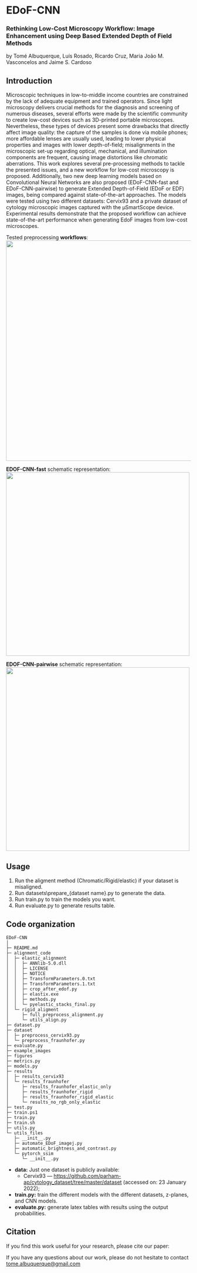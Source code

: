 # EDoF-CNN

### Rethinking Low-Cost Microscopy Workflow: Image Enhancement using Deep Based Extended Depth of Field Methods

by Tomé Albuquerque, Luís Rosado, Ricardo Cruz, Maria João M. Vasconcelos and Jaime S. Cardoso

## Introduction
Microscopic techniques in low-to-middle income countries are constrained
by the lack of adequate equipment and trained operators. Since light microscopy delivers crucial methods for the diagnosis and screening of numerous diseases, several efforts were made by the scientific community to create low-cost devices such as 3D-printed portable microscopes. Nevertheless, these types of devices present some drawbacks that directly affect image quality: the capture of the samples is done via mobile phones; more affordable lenses are usually used, leading to lower physical properties and images with lower depth-of-field; misalignments in the microscopic set-up regarding optical, mechanical, and illumination components are frequent, causing image distortions like chromatic aberrations. This work explores several pre-processing methods to tackle the presented issues, and a new workflow for low-cost microscopy is proposed. Additionally, two new deep learning models based on Convolutional Neural Networks are also proposed (EDoF-CNN-fast and EDoF-CNN-pairwise) to generate Extended Depth-of-Field (EDoF or EDF) images, being compared against state-of-the-art approaches. The models were tested using two different datasets: Cervix93 and a private dataset of cytology microscopic images captured with the µSmartScope device. Experimental results demonstrate that the proposed workflow can achieve state-of-the-art performance when generating EdoF images from low-cost microscopes.

Tested preprocessing **workflows**: 
<img src="https://github.com/tomealbuquerque/EDoF-CNN/blob/main/figures/workflow.PNG" width="600">

**EDOF-CNN-fast** schematic representation:<br />
<img src="https://github.com/tomealbuquerque/EDoF-CNN/blob/main/figures/EDoF-CNN-fast.PNG" width="500">


**EDOF-CNN-pairwise** schematic representation:<br />
<img src="https://github.com/tomealbuquerque/EDoF-CNN/blob/main/figures/EDoF-CNN-pairwise.PNG" width="500">

## Usage
  
  1. Run the aligment method (Chromatic/Rigid/elastic) if your dataset is misaligned.
  2. Run datasets\prepare_{dataset name}.py to generate the data.
  3. Run train.py to train the models you want.
  4. Run evaluate.py to generate results table.


## Code organization
```
EDoF-CNN
│ 
├─ README.md
├─ alignment_code
│  ├─ elastic_alignment
│  │  ├─ ANNlib-5.0.dll
│  │  ├─ LICENSE
│  │  ├─ NOTICE
│  │  ├─ TransformParameters.0.txt
│  │  ├─ TransformParameters.1.txt
│  │  ├─ crop_after_edof.py
│  │  ├─ elastix.exe
│  │  ├─ methods.py
│  │  └─ pyelastic_stacks_final.py
│  └─ rigid_aligment
│     ├─ full_preprocess_alignment.py
│     └─ utils_align.py
├─ dataset.py
├─ dataset
│  ├─ preprocess_cervix93.py
│  └─ preprocess_fraunhofer.py
├─ evaluate.py
├─ example_images
├─ figures
├─ metrics.py
├─ models.py
├─ results
│  ├─ results_cervix93
│  └─ results_fraunhofer
│     ├─ results_fraunhofer_elastic_only
│     ├─ results_fraunhofer_rigid
│     ├─ results_fraunhofer_rigid_elastic
│     └─ results_no_rgb_only_elastic
├─ test.py
├─ train.ps1
├─ train.py
├─ train.sh
├─ utils.py
└─ utils_files
   ├─ __init__.py
   ├─ automate_EDoF_imagej.py
   ├─ automatic_brightness_and_contrast.py
   └─ pytorch_ssim
      └─ __init__.py
```
  * **data:** Just one dataset is publicly available: 
    * Cervix93 — https://github.com/parham-ap/cytology_dataset/tree/master/dataset (accessed on: 23 January 2022);
  * **train.py:** train the different models with the different datasets, z-planes, and CNN models.
  * **evaluate.py:** generate latex tables with results using the output probabilities.

## Citation
If you find this work useful for your research, please cite our paper:


If you have any questions about our work, please do not hesitate to contact [tome.albuquerque@gmail.com](tome.albuquerque@gmail.com)
